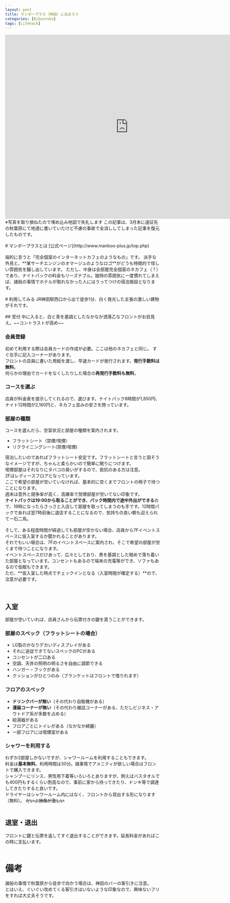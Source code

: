```yaml
---
layout: post
title: マンボープラス（神田）に泊まろう
categories: [Bibouroku]
tags: [Lifehack]
---
```


<iframe src="https://www.google.com/maps/embed?pb=!1m18!1m12!1m3!1d207190.14295778805!2d139.55534442839812!3d35.76687663410364!2m3!1f0!2f0!3f0!3m2!1i1024!2i768!4f13.1!3m3!1m2!1s0x60188c01774722bb%3A0x421a64c0751da67d!2z44Oe44Oz44Oc44O844OX44Op44K5IOelnueUsOW6lw!5e0!3m2!1sja!2sjp!4v1523472218194" width="800" height="600" frameborder="0" style="border:0" allowfullscreen></iframe>
※写真を取り損ねたので埋め込み地図で失礼します  
この記事は、3月末に遠征先の秋葉原にて地道に書いていたけど不慮の事故で全消ししてしまった記事を復元したものです。
<br />
<br />
# マンボープラスとは
[公式ページ](http://www.manboo-plus.jp/top.php)
<br />
<br />
端的に言うと「完全個室のインターネットカフェのようなもの」です。  
派手な外見と、**某サーチエンジンのオマージュのようなロゴ**がどうも特徴的で怪しい雰囲気を醸し出しています。  
ただし、中身は全部屋完全個室のネカフェ（？）であり、ナイトパックの料金もリーズナブル。独特の雰囲気に一度慣れてしまえば、諸般の事情でホテルが取れなかった人にはうってつけの宿泊施設となります。  
<br />
<br />
# 利用してみる
JR神田駅西口から出て徒歩1分、白く発光した主張の激しい建物がそれです。
<br />
<br />
## 受付
中に入ると、白と青を基調としたなかなか洒落乙なフロントがお目見え。~~コントラストが高め~~

### 会員登録
初めて利用する際は会員カードの作成が必要。ここは他のネカフェと同じ。
すぐ左手に記入コーナーがあります。  
フロントの店員に書いた用紙を渡し、早速カードが発行されます。**発行手数料は無料**。  
何らかの理由でカードをなくしたりした場合の**再発行手数料も無料**。  

### コースを選ぶ
店員が料金表を提示してくれるので、選びます。ナイトパック8時間が1,850円、ナイト12時間が2,160円と、ネカフェ並みの安さを誇っています。  

### 部屋の種類
コースを選んだら、空室状況と部屋の種類を案内されます。  
- フラットシート（禁煙/喫煙）
- リクライニングシート(禁煙/喫煙)  

宿泊したいのであればフラットシート安定です。フラットシートと言うと固そうなイメージですが、ちゃんと柔らかいので簡単に眠りにつけます。  
喫煙部屋はそれなりにタバコの臭いがするので、抵抗のある方は注意。  
2Fはレディースフロアとなっています。
<br />
ここで希望の部屋が空いていなければ、基本的に空くまでフロントの椅子で待つことになります。  
週末は意外と競争率が高く、高確率で禁煙部屋が空いてない印象です。  
**ナイトパックは19:00から取ることができ、パック時間内で途中外出ができる**ので、19時になったらさっさと入店して部屋を取ってしまうのも手です。12時間パックであれば翌7時前後に退店することになるので、気持ちの良い朝も迎えられて一石二鳥。  
<br />
そして、ある程度時間が経過しても部屋が空かない場合、店員から7Fイベントスペースに仮入室するか聞かれることがあります。  
それでもいい場合は、7Fのイベントスペースに案内され、そこで希望の部屋が空くまで待つことになります。  
イベントスぺ―スだけあって、広々としており、黒を基調とした暗めで落ち着いた部屋となっています。コンセントもあるので端末の充電等ができ、ソファもあるので仮眠もできます。  
ただ、**仮入室した時点でチェックインとなる（入室時間が確定する）**ので、注意が必要です。  
<br />
<br />
## 入室
部屋が空いていれば、店員さんから伝票付きの鍵を貰うことができます。  

### 部屋のスペック（フラットシートの場合）
- LG製のかなりデカいディスプレイがある
- それに追従できてないスペックのPCがある
- コンセントが二口ある
- 空調、天井の照明の明るさを自由に調節できる
- ハンガー・フックがある
- クッションがひとつのみ（ブランケットはフロントで借りれます）

### フロアのスペック
- **ドリンクバーが無い**（その代わり自販機がある）
- **漫画コーナーが無い**（その代わり雑誌コーナーがある、ただしビジネス・アウトドア系が多数を占める）
- 給湯器がある
- フロアごとにトイレがある（なかなか綺麗）
- 一部フロアには喫煙室がある

### シャワーを利用する
わずか2部屋しかないですが、シャワールームを利用することもできます。  
料金は**基本無料**。利用時間は30分。諸事情でアメニティが欲しい場合はフロントで購入できます。  
シャンプーにリンス、男性用下着等いろいろとありますが、例えばバスタオルでも400円もするくらい割高なので、事前に家から持ってきたり、ドンキ等で調達してきたりすると良いです。  
ドライヤーはシャワールーム内にはなく、フロントから貸出する形になります（無料）。  ~~だいぶ損傷が激しい~~
<br />
<br />
## 退室・退出
フロントに鍵と伝票を返してすぐ退出することができます。延長料金があればこの時に支払います。
<br />
<br />
# 備考
諸般の事情で秋葉原から徒歩で向かう場合は、神田のバーの客引きに注意。  
とはいえ、ぐいぐい攻めてくる客引きはいないような印象なので、興味ないフリをすれば大丈夫そうです。
